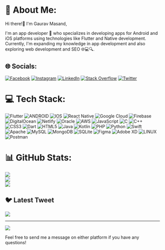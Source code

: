 # 💫 About Me:
Hi there!👋 I'm Gaurav Masand,

I'm an app developer 📱 who specializes in developing apps for Android and iOS platforms using technologies like Flutter and Native development. Currently, I'm expanding my knowledge in app development and also exploring web development and SEO 🌐💻🔍.

## 🌐 Socials:
[![Facebook](https://img.shields.io/badge/Facebook-%231877F2.svg?logo=Facebook&logoColor=white)](https://facebook.com/gaurav.masand.5680) [![Instagram](https://img.shields.io/badge/Instagram-%23E4405F.svg?logo=Instagram&logoColor=white)](https://instagram.com/just_gaurav) [![LinkedIn](https://img.shields.io/badge/LinkedIn-%230077B5.svg?logo=linkedin&logoColor=white)](https://linkedin.com/in/gaurav-masand/) [![Stack Overflow](https://img.shields.io/badge/-Stackoverflow-FE7A16?logo=stack-overflow&logoColor=white)](https://stackoverflow.com/users/14754044) [![Twitter](https://img.shields.io/badge/Twitter-%231DA1F2.svg?logo=Twitter&logoColor=white)](https://twitter.com/GauravMasand5) 

# 💻 Tech Stack:
![Flutter](https://img.shields.io/badge/Flutter-%2302569B.svg?style=for-the-badge&logo=Flutter&logoColor=white) ![ANDROID](https://img.shields.io/badge/android-%2320232a.svg?style=for-the-badge&logo=android&logoColor=%a4c639) ![IOS](https://img.shields.io/badge/IOS-%2320232a.svg?style=for-the-badge&logo=apple&logoColor=white) ![React Native](https://img.shields.io/badge/react_native-%2320232a.svg?style=for-the-badge&logo=react&logoColor=%2361DAFB) ![Google Cloud](https://img.shields.io/badge/Google%20Cloud-%234285F4.svg?style=for-the-badge&logo=google-cloud&logoColor=white) ![Firebase](https://img.shields.io/badge/firebase-%23039BE5.svg?style=for-the-badge&logo=firebase) ![DigitalOcean](https://img.shields.io/badge/DigitalOcean-%230167ff.svg?style=for-the-badge&logo=digitalOcean&logoColor=white) ![Netlify](https://img.shields.io/badge/netlify-%23000000.svg?style=for-the-badge&logo=netlify&logoColor=#00C7B7) ![Oracle](https://img.shields.io/badge/Oracle-F80000?style=for-the-badge&logo=oracle&logoColor=white) ![AWS](https://img.shields.io/badge/AWS-%23FF9900.svg?style=for-the-badge&logo=amazon-aws&logoColor=white) ![JavaScript](https://img.shields.io/badge/javascript-%23323330.svg?style=for-the-badge&logo=javascript&logoColor=%23F7DF1E) ![C](https://img.shields.io/badge/c-%2300599C.svg?style=for-the-badge&logo=c&logoColor=white) ![C++](https://img.shields.io/badge/c++-%2300599C.svg?style=for-the-badge&logo=c%2B%2B&logoColor=white) ![CSS3](https://img.shields.io/badge/css3-%231572B6.svg?style=for-the-badge&logo=css3&logoColor=white) ![Dart](https://img.shields.io/badge/dart-%230175C2.svg?style=for-the-badge&logo=dart&logoColor=white) ![HTML5](https://img.shields.io/badge/html5-%23E34F26.svg?style=for-the-badge&logo=html5&logoColor=white) ![Java](https://img.shields.io/badge/java-%23ED8B00.svg?style=for-the-badge&logo=java&logoColor=white) ![Kotlin](https://img.shields.io/badge/kotlin-%230095D5.svg?style=for-the-badge&logo=kotlin&logoColor=white) ![PHP](https://img.shields.io/badge/php-%23777BB4.svg?style=for-the-badge&logo=php&logoColor=white) ![Python](https://img.shields.io/badge/python-3670A0?style=for-the-badge&logo=python&logoColor=ffdd54) ![Swift](https://img.shields.io/badge/swift-F54A2A?style=for-the-badge&logo=swift&logoColor=white) ![Apache](https://img.shields.io/badge/apache-%23D42029.svg?style=for-the-badge&logo=apache&logoColor=white) ![MySQL](https://img.shields.io/badge/mysql-%2300f.svg?style=for-the-badge&logo=mysql&logoColor=white) ![MongoDB](https://img.shields.io/badge/MongoDB-%234ea94b.svg?style=for-the-badge&logo=mongodb&logoColor=white) ![SQLite](https://img.shields.io/badge/sqlite-%2307405e.svg?style=for-the-badge&logo=sqlite&logoColor=white) 	![Figma](https://img.shields.io/badge/figma-%23F24E1E.svg?style=for-the-badge&logo=figma&logoColor=white) ![Adobe XD](https://img.shields.io/badge/Adobe%20XD-470137?style=for-the-badge&logo=Adobe%20XD&logoColor=#FF61F6) ![LINUX](https://img.shields.io/badge/Linux-FCC624?style=for-the-badge&logo=linux&logoColor=black) ![Postman](https://img.shields.io/badge/Postman-FF6C37?style=for-the-badge&logo=postman&logoColor=white)
# 📊 GitHub Stats:
![](https://github-readme-stats.vercel.app/api?username=gauravmasand&theme=dark&hide_border=false&include_all_commits=true&count_private=true)<br/>
![](https://github-readme-streak-stats.herokuapp.com/?user=gauravmasand&theme=dark&hide_border=false)<br/>
![](https://github-readme-stats.vercel.app/api/top-langs/?username=gauravmasand&theme=dark&hide_border=false&include_all_commits=true&count_private=true&layout=compact)

## 🐦 Latest Tweet
[![](https://gtce.itsvg.in/api?username=GauravMasand5)](https://github.com/VishwaGauravIn/github-twitter-card-embed)

---
[![](https://visitcount.itsvg.in/api?id=gauravmasand&icon=0&color=0)](https://visitcount.itsvg.in)

Feel free to send me a message on either platform if you have any questions!
